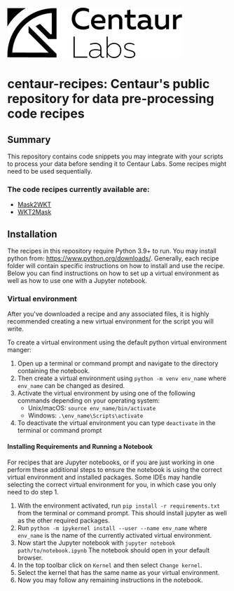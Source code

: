 ![logo](assets/logo.png)

# centaur-recipes: Centaur's public repository for data pre-processing code recipes


## Summary

This repository contains code snippets you may integrate with your scripts to 
process your data before sending it to Centaur Labs. Some recipes might need to be used sequentially.

### The code recipes currently available are:
* [Mask2WKT](Mask2WKT)
* [WKT2Mask](WKT2Mask)

## Installation

The recipes in this repository require Python 3.9+ to run. You may install 
python from: https://www.python.org/downloads/. Generally, each recipe folder 
will contain specific instructions on how to install and use the recipe. Below
you can find instructions on how to set up a virtual environment as well as how
to use one with a Jupyter notebook.

### Virtual environment
After you've downloaded a recipe and any associated files, it is highly 
recommended creating a new virtual environment for the script you will write.

To create a virtual environment using the default python virtual environment manger:
1. Open up a terminal or command prompt and navigate to the directory 
   containing the notebook.
2. Then create a virtual environment using `python -m venv env_name` where 
   `env_name` can be changed as desired.
3. Activate the virtual environment by using one of the following commands 
   depending on your operating system:
    * Unix/macOS: `source env_name/bin/activate`
    * Windows: `.\env_name\Scripts\activate`
4. To deactivate the virtual environment you can type `deactivate` in the 
   terminal or command prompt

#### Installing Requirements and Running a Notebook

For recipes that are Jupyter notebooks, or if you are just working in one
perform these additional steps to ensure the notebook is using the correct
virtual environment and installed packages. Some IDEs may handle selecting the
correct virtual environment for you, in which case you only need to do step 1.

1. With the environment activated, run `pip install -r requirements.txt`
   from the terminal or command prompt. This should install jupyter as well as 
   the other required packages.
2. Run `python -m ipykernel install --user --name env_name` where `env_name`
   is the name of the currently activated virtual environment.
3. Now start the Jupyter notebook with `jupyter notebook path/to/notebook.ipynb`
   The notebook should open in your default browser.
4. In the top toolbar click on `Kernel` and then select `Change kernel`.
5. Select the kernel that has the same name as your virtual environment.
6. Now you may follow any remaining instructions in the notebook.
